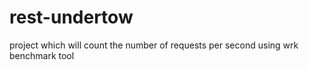 # rest-undertow
project which will count the number of requests per second using wrk benchmark tool
